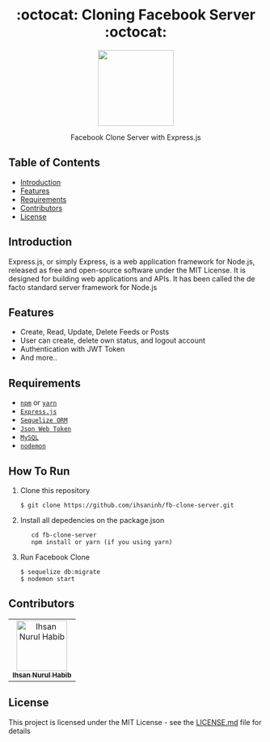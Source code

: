 <h1 align="center">:octocat: Cloning Facebook Server :octocat:</h1>

  <p align="center">
  <img width="150" src="https://miro.medium.com/max/730/1*d2zLEjERsrs1Rzk_95QU9A.png"/>
  </p>
  <p align="center">
  Facebook Clone Server with Express.js
   </p>
   
## Table of Contents

- [Introduction](#introduction)
- [Features](#features)
- [Requirements](#requirements)
- [Contributors](#contributors)
- [License](#license)

## Introduction
Express.js, or simply Express, is a web application framework for Node.js, released as free and open-source software under the MIT License. It is designed for building web applications and APIs. It has been called the de facto standard server framework for Node.js


## Features
* Create, Read, Update, Delete Feeds or Posts
* User can create, delete own status, and logout account
* Authentication with JWT Token
* And more..

## Requirements
* [`npm`](https://www.npmjs.com/get-npm) or [`yarn`](https://yarnpkg.com/) 
* [`Express.js`](https://expressjs.com/)
* [`Sequelize ORM`](http://docs.sequelizejs.com/)
* [`Json Web Token`](https://jwt.io/)
* [`MySQL`](https://www.mysql.com/)
* [`nodemon`](https://nodemon.io/)

## How To Run

1. Clone this repository
   ```
   $ git clone https://github.com/ihsaninh/fb-clone-server.git
   ```
2. Install all depedencies on the package.json
   ```
      cd fb-clone-server
      npm install or yarn (if you using yarn)
   ```
3. Run Facebook Clone
   ```
   $ sequelize db:migrate
   $ nodemon start
   ```

## Contributors
<center>
  <table>
    <tr>
      <td align="center">
        <a href="https://github.com/ihsaninh">
          <img width="100" src="https://avatars0.githubusercontent.com/u/24758414?s=460&v=4" alt="Ihsan Nurul Habib"><br/>
          <sub><b>Ihsan Nurul Habib</b></sub>
        </a>
      </td>
    </tr>
  </table>
</center>

## License

This project is licensed under the MIT License - see the [LICENSE.md](LICENSE.md) file for details
